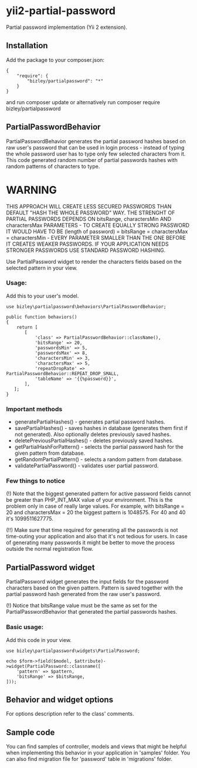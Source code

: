 # yii2-partial-password

Partial password implementation (Yii 2 extension).

## Installation

Add the package to your composer.json:

    {
        "require": {
            "bizley/partialpassword": "*"
        }
    }

and run composer update or alternatively run composer require bizley/partialpassword

## PartialPasswordBehavior

PartialPasswordBehavior generates the partial password hashes based on raw user's password that can be used in login process - instead of typing the whole password user has to type only few selected characters from it.
This code generated random number of partial passwords hashes with random patterns of characters to type.

# WARNING

THIS APPROACH WILL CREATE LESS SECURED PASSWORDS THAN DEFAULT "HASH THE WHOLE PASSWORD" WAY. THE STRENGHT OF PARTIAL PASSWORDS DEPENDS ON bitsRange, charactersMin AND charactersMax PARAMETERS - TO CREATE EQUALLY STRONG PASSWORD IT WOULD HAVE TO BE (length of password) = bitsRange = charactersMax = charactersMin - EVERY PARAMETER SMALLER THAN THE ONE BEFORE IT CREATES WEAKER PASSWORDS.
IF YOUR APPLICATION NEEDS STRONGER PASSWORDS USE STANDARD PASSWORD HASHING.

Use PartialPassword widget to render the characters fields based on the selected pattern in your view.

### Usage:

Add this to your user's model.

~~~
use bizley\partialpassword\behaviors\PartialPasswordBehavior;

public function behaviors()
{
    return [
       [
           'class' => PartialPasswordBehavior::className(),
           'bitsRange' => 20,
           'passwordsMin' => 5,
           'passwordsMax' => 8,
           'charactersMin' => 3,
           'charactersMax' => 5,
           'repeatDropRate' => PartialPasswordBehavior::REPEAT_DROP_SMALL,
           'tableName' => '{{%password}}',
       ],
   ];
}
~~~

### Important methods

- generatePartialHashes() - generates partial password hashes.
- savePartialHashes() - saves hashes in database (generates them first if not generated). Also optionally deletes previously saved hashes.
- deletePreviousPartialHashes() - deletes previously saved hashes.
- getPartialHashForPattern() - selects the partial password hash for the given pattern from database.
- getRandomPartialPattern() - selects a random pattern from database.
- validatePartialPassword() - validates user partial password.

### Few things to notice

(!) Note that the biggest generated pattern for active password fields cannot be greater than PHP_INT_MAX value of your environment. This is the problem only in case of really large 
values. For example, with bitsRange = 20 and charactersMax = 20 the biggest pattern is 1048575. For 40 and 40 it's 1099511627775.

(!!) Make sure that time required for generating all the passwords is not time-outing your application and also that it's not tedious for users. In case of generating many passwords it 
might be better to move the process outside the normal registration flow.

## PartialPassword widget

PartialPassword widget generates the input fields for the password characters based on the given pattern.
Pattern is saved together with the partial password hash generated from the raw user's password.

(!) Notice that bitsRange value must be the same as set for the PartialPasswordBehavior that generated the partial passwords hashes.

### Basic usage:

Add this code in your view.

~~~
use bizley\partialpassword\widgets\PartialPassword;

echo $form->field($model, $attribute)->widget(PartialPassword::classname([
    'pattern' => $pattern,
    'bitsRange' => $bitsRange,
]));
~~~

## Behavior and widget options

For options description refer to the class' comments.

## Sample code

You can find samples of controller, models and views that might be helpful when implementing this behavior in your application in 'samples' folder.
You can also find migration file for 'password' table in 'migrations' folder.
